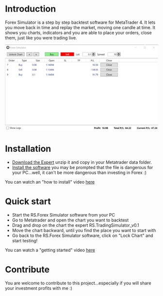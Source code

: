 # Introduction 
Forex Simulator is a step by step backtest software for MetaTrader 4.
It lets you move back in time and replay the market, moving one candle at time. It shows you charts, indicators and you are able to place your orders, close them, just like you were trading live.

![Image description](Images/ForexSimulator.jpg)

# Installation
- [Download the Expert](https://github.com/sergiocapozzi77/RS.ForexSimulatorLight/raw/master/Metatrader/RS.TradingSimulator_v0.1.mq4.zip) unzip it and copy in your Metatrader data folder.
- [Install the software](https://github.com/sergiocapozzi77/RS.ForexSimulatorLight/raw/deployment/RS.Trading.ForexSimulator/publish/setup.exe) you may be prompted that the file is dangerous for your PC...well, it can't be more dangerous than investing in Forex :)

You can watch an "how to install" video [here](https://youtu.be/SnnO2dPEsE0)

# Quick start
- Start the RS.Forex Simulator software from your PC
- Go to Metatrader and open the chart you want to backtest
- Drag and drop on the chart the expert RS.TradingSimulator_v0.1
- Move the chart backward, until you find the place you want to start with
- Go back to the RS.Forex Simulator software, click on "Lock Chart" and start testing!

You can watch a "getting started" video [here](https://youtu.be/BCy6ho7hIDM)

# Contribute
You are welcome to contribute to this project...especially if you will share your investment profits with me :) 

